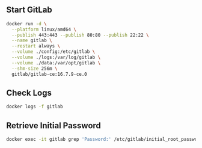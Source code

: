 ## Start GitLab
```sh
docker run -d \
  --platform linux/amd64 \
  --publish 443:443 --publish 80:80 --publish 22:22 \
  --name gitlab \
  --restart always \
  --volume ./config:/etc/gitlab \
  --volume ./logs:/var/log/gitlab \
  --volume ./data:/var/opt/gitlab \
  --shm-size 256m \
  gitlab/gitlab-ce:16.7.9-ce.0
```

## Check Logs

```sh
docker logs -f gitlab
```

## Retrieve Initial Password

```sh
docker exec -it gitlab grep 'Password:' /etc/gitlab/initial_root_password
```
